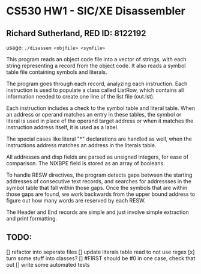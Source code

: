 # CS530 HW1 - SIC/XE Disassembler
## Richard Sutherland, RED ID: 8122192

usage:
`./disassem <objfile> <symfile>`

This program reads an object code file into a vector of strings, with each string representing a record from the object code. It also reads a symbol table file containing symbols and literals.

The program goes through each record, analyzing each instruction. Each instruction is used to populate a class called ListRow, which contains all information needed to create one line of the list file (out.lst). 

Each instruction includes a check to the symbol table and literal table. When an address or operand matches an entry in these tables, the symbol or literal is used in place of the operand target address or when it matches the instruction address itself, it is used as a label. 

The special cases like literal "\*" declarations are handled as well, when the instructions address matches an address in the literals table.

All addresses and disp fields are parsed as unsigned integers, for ease of comparison. The NIXBPE field is stored as an array of booleans. 

To handle RESW directives, the program detects gaps between the starting addresses of consecutive text records, and searches for addressses in the symbol table that fall within those gaps. Once the symbols that are within those gaps are found, we work backwards from the upper bound address to figure out how many words are reserved by each RESW.

The Header and End records are simple and just involve simple extraction and print formatting.

## TODO:
[] refactor into seperate files
[] update literals table read to not use regex
[x] turn some stuff into classes?
[] #FIRST should be #0 in one case, check that out
[] write some automated tests